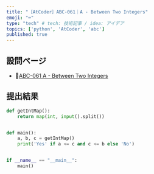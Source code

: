 ```yaml
---
title: "［AtCoder］ABC-061｜A - Between Two Integers"
emoji: "⌨️"
type: "tech" # tech: 技術記事 / idea: アイデア
topics: ['python', 'AtCoder', 'abc']
published: true
---
```


## 設問ページ

- 🔗[ABC-061 A - Between Two Integers](https://atcoder.jp/contests/abc061/tasks/abc061_a)

## 提出結果

```python
def getIntMap():
    return map(int, input().split())


def main():
    a, b, c = getIntMap()
    print('Yes' if a <= c and c <= b else 'No')


if __name__ == "__main__":
    main()
```
